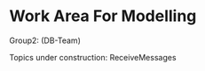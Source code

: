 Work Area For Modelling
=======================
Group2: (DB-Team)

Topics under construction:
ReceiveMessages



